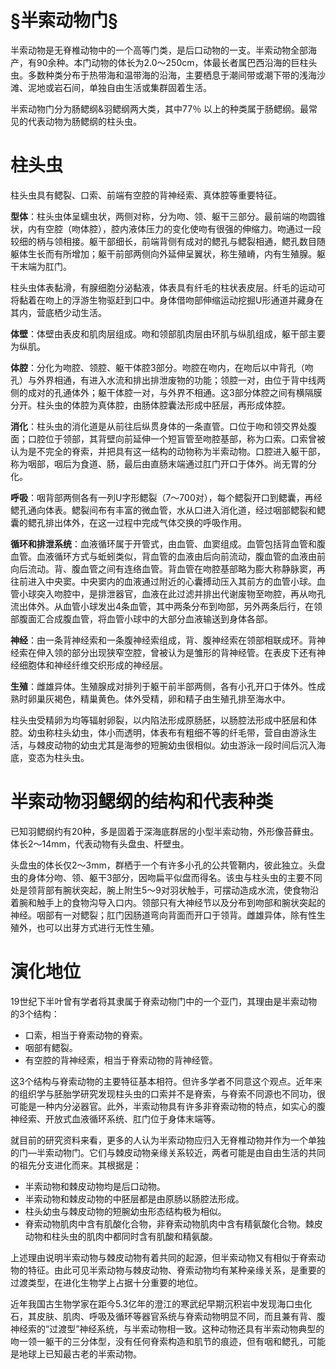 # §半索动物门§







半索动物是无脊椎动物中的一个高等门类，是后口动物的一支。半索动物全部海产，有90余种。本门动物的体长为2.0～250cm，体最长者属巴西沿海的巨柱头虫。多数种类分布于热带海和温带海的沿海，主要栖息于潮间带或潮下带的浅海沙滩、泥地或岩石间，单独自由生活或集群固着生活。

半索动物门分为肠鳃纲&羽鳃纲两大类，其中77％ 以上的种类属于肠鳃纲。最常见的代表动物为肠鳃纲的柱头虫。



# 柱头虫

柱头虫具有鳃裂、口索、前端有空腔的背神经索、真体腔等重要特征。

**型体**：柱头虫体呈蠕虫状，两侧对称，分为吻、领、躯干三部分。最前端的吻圆锥状，内有空腔（吻体腔），腔内液体压力的变化使吻有很强的伸缩力。吻通过一段较细的柄与领相接。躯干部细长，前端背侧有成对的鳃孔与鳃裂相通，鳃孔数目随躯体生长而有所增加；躯干前部两侧向外延伸呈翼状，称生殖嵴，内有生殖腺。躯干末端为肛门。

柱头虫体表黏滑，有腺细胞分泌黏液，体表具有纤毛的柱状表皮层。纤毛的运动可将黏着在吻上的浮游生物驱赶到口中。身体借吻部伸缩运动挖掘U形通道并藏身在其内，营底栖少动生活。

**体壁**：体壁由表皮和肌肉层组成。吻和领部肌肉层由环肌与纵肌组成，躯干部主要为纵肌。

**体腔**：分化为吻腔、领腔、躯干体腔3部分。吻腔在吻内，在吻后以中背孔（吻孔）与外界相通，有进入水流和排出排泄废物的功能；领腔一对，由位于背中线两侧的成对的孔通体外；躯干体腔一对，与外界不相通。这3部分体腔之间有横隔膜分开。柱头虫的体腔为真体腔，由肠体腔囊法形成中胚层，再形成体腔。

**消化**：柱头虫的消化道是从前往后纵贯身体的一条直管。口位于吻和领交界处腹面；口腔位于领部，其背壁向前延伸一个短盲管至吻腔基部，称为口索。口索曾被认为是不完全的脊索，并把具有这一结构的动物称为半索动物。口腔进入躯干部，称为咽部，咽后为食道、肠，最后由直肠末端通过肛门开口于体外。尚无胃的分化。

**呼吸**：咽背部两侧各有一列U字形鳃裂（7～700对），每个鳃裂开口到鳃囊，再经鳃孔通向体表。鳃裂间布有丰富的微血管，水从口进入消化道，经过咽部鳃裂和鳃囊的鳃孔排出体外，在这一过程中完成气体交换的呼吸作用。

**循环和排泄系统**：血液循环属于开管式，由血管、血窦组成。血管包括背血管和腹血管。血液循环方式与蚯蚓类似，背血管的血液由后向前流动，腹血管的血液由前向后流动。背、腹血管之间有连络血管。背血管在吻腔基部略为膨大称静脉窦，再往前进入中央窦。中央窦内的血液通过附近的心囊搏动压入其前方的血管小球。血管小球突入吻腔中，是排泄器官，血液在此过滤并排出代谢废物至吻腔，再从吻孔流出体外。从血管小球发出4条血管，其中两条分布到吻部，另外两条后行，在领部腹面汇合成腹血管，将血管小球中的大部分血液输送到身体各部。

**神经**：由一条背神经索和一条腹神经索组成，背、腹神经索在领部相联成环。背神经索在伸入领的部分出现狭窄空腔，曾被认为是雏形的背神经管。在表皮下还有神经细胞体和神经纤维交织形成的神经层。

**生殖**：雌雄异体。生殖腺成对排列于躯干前半部两侧，各有小孔开口于体外。性成熟时卵巢灰褐色，精巢黄色。体外受精，卵和精子由生殖孔排至海水中。

柱头虫受精卵为均等辐射卵裂，以内陷法形成原肠胚，以肠腔法形成中胚层和体腔。幼虫称柱头幼虫，体小而透明，体表布有粗细不等的纤毛带，营自由游泳生活，与棘皮动物的幼虫尤其是海参的短腕幼虫很相似。幼虫游泳一段时间后沉入海底，变态为柱头虫。



# 半索动物羽鳃纲的结构和代表种类

已知羽鳃纲约有20种，多是固着于深海底群居的小型半索动物，外形像苔藓虫。体长2～14mm，代表动物有头盘虫、杆壁虫。

头盘虫的体长仅2～3mm，群栖于一个有许多小孔的公共管鞘内，彼此独立。头盘虫的身体分吻、领、躯干3部分，因吻扁平似盘而得名。该虫与柱头虫的主要不同处是领背部有腕状突起，腕上附生5～9对羽状触手，可摆动造成水流，使食物沿着腕和触手上的食物沟导入口内。领部只有大神经节以及分布到吻部和腕状突起的神经。咽部有一对鳃裂；肛门因肠道弯向背面而开口于领背。雌雄异体，除有性生殖外，也可以出芽方式进行无性生殖。

# 演化地位

19世纪下半叶曾有学者将其隶属于脊索动物门中的一个亚门，其理由是半索动物的3个结构：

- 口索，相当于脊索动物的脊索。
- 咽部有鳃裂。
- 有空腔的背神经索，相当于脊索动物的背神经管。

这3个结构与脊索动物的主要特征基本相符。但许多学者不同意这个观点。近年来的组织学与胚胎学研究发现柱头虫的口索并不是脊索，与脊索不同源也不同功，很可能是一种内分泌器官。此外，半索动物具有许多非脊索动物的特点，如实心的腹神经索、开放式血液循环系统、肛门位于身体末端等。

就目前的研究资料来看，更多的人认为半索动物应归入无脊椎动物并作为一个单独的门—半索动物门。它们与棘皮动物亲缘关系较近，两者可能是由自由生活的共同的祖先分支进化而来。其根据是：

- 半索动物和棘皮动物均是后口动物。
- 半索动物和棘皮动物的中胚层都是由原肠以肠腔法形成。
- 柱头幼虫与棘皮动物的短腕幼虫形态结构极为相似。
- 脊索动物肌肉中含有肌酸化合物，非脊索动物肌肉中含有精氨酸化合物。棘皮动物和柱头虫的肌肉中都同时含有肌酸和精氨酸。

上述理由说明半索动物与棘皮动物有着共同的起源，但半索动物又有相似于脊索动物的特征。由此可见半索动物与棘皮动物、脊索动物均有某种亲缘关系，是重要的过渡类型，在进化生物学上占据十分重要的地位。

近年我国古生物学家在距今5.3亿年的澄江的寒武纪早期沉积岩中发现海口虫化石，其皮肤、肌肉、呼吸及循环等器官系统与脊索动物明显不同，而且兼有背、腹神经索的“过渡型”神经系统，与半索动物相一致。这种动物还具有半索动物典型的吻一领一躯干的三分体型，没有任何脊索构造和肌节的痕迹，但有咽和鳃孔，可能是地球上已知最古老的半索动物。